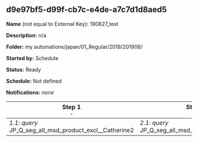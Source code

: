 ## d9e97bf5-d99f-cb7c-e4de-a7c7d1d8aed5

**Name** (not equal to External Key)**:** 190827_test

**Description:** n/a

**Folder:** my automations/japan/01_Regular/2019/201908/

**Started by:** Schedule

**Status:** Ready

**Schedule:** Not defined

**Notifications:** _none_


| Step 1<br>_<small>-</small>_ | Step 2<br>_<small>-</small>_ |
| --- | --- |
| _1.1: query_<br>JP_Q_seg_all_msd_product_excl__Catherine2 | _2.1: query_<br>JP_Q_seg_all_msd_product_excl_Bridion |
